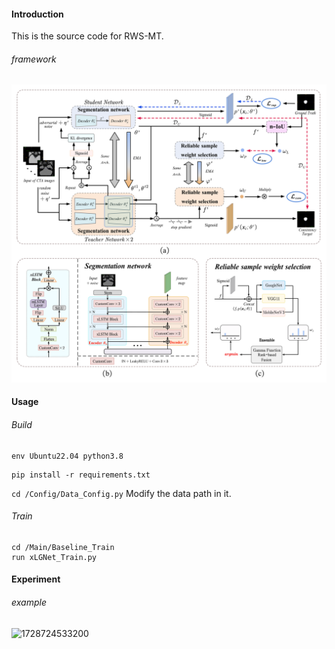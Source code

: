 #### Introduction

This is the source code for RWS-MT.

###### framework

![1728724364424](image/README/1728724364424.png)

#### Usage

###### Build

```
env Ubuntu22.04 python3.8
```

```
pip install -r requirements.txt
```

`cd /Config/Data_Config.py`   Modify the data path in it.

###### Train

```
cd /Main/Baseline_Train
run xLGNet_Train.py
```

#### Experiment

###### example

![1728724533200](image/README/1728724533200.png)
